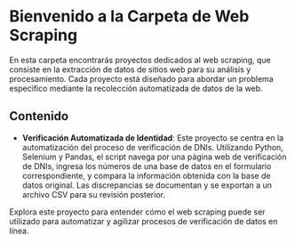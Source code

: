 # Bienvenido a la Carpeta de Web Scraping

En esta carpeta encontrarás proyectos dedicados al web scraping, que consiste en la extracción de datos de sitios web para su análisis y procesamiento. Cada proyecto está diseñado para abordar un problema específico mediante la recolección automatizada de datos de la web.

## Contenido

- **Verificación Automatizada de Identidad**:
  Este proyecto se centra en la automatización del proceso de verificación de DNIs. Utilizando Python, Selenium y Pandas, el script navega por una página web de verificación de DNIs, ingresa los números de una base de datos en el formulario correspondiente, y compara la información obtenida con la base de datos original. Las discrepancias se documentan y se exportan a un archivo CSV para su revisión posterior.

Explora este proyecto para entender cómo el web scraping puede ser utilizado para automatizar y agilizar procesos de verificación de datos en línea.
